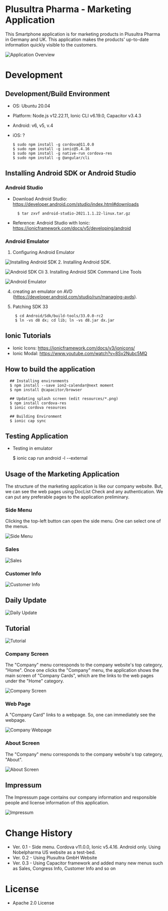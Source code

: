 # Plusultra Pharma - Marketing Application

This Smartphone application is for marketing products in Plusultra Pharma in Germany and UK. This application makes the products' up-to-date information quickly visible to the customers.

  ![Application Overview](img/ionic_mobile.png)


# Development
## Development/Build Environment

  * OS: Ubuntu 20.04
  * Platform: Node.js v12.22.11, Ionic CLI v6.19.0, Capacitor v3.4.3
  * Android: v6, v5, v.4
  * iOS: ?


        $ sudo npm install -g cordova@11.0.0
        $ sudo npm install -g ionic@5.4.16
        $ sudo npm install -g native-run cordova-res
        $ sudo npm install -g @angular/cli


## Installing Android SDK or Android Studio
### Android Studio
* Download Android Studio: <https://developer.android.com/studio/index.html#downloads>

        $ tar zxvf android-studio-2021.1.1.22-linux.tar.gz

* Reference: Android Studio with Ionic: <https://ionicframework.com/docs/v5/developing/android>

### Android Emulator
1. Configuring Android Emulator

  ![Installing Android SDK](img/android_studio_sdk.jpg)
2. Installing Android SDK.
  
  ![Android SDK Cli](img/android_sdk_cli.jpg)
3. Installing Android SDK Command Line Tools

  ![Android Emulator](img/android_emulator.jpg)

4. creating an emulator on AVD (<https://developer.android.com/studio/run/managing-avds>).

5. Patching SDK 33

        $ cd Android/Sdk/build-tools/33.0.0-rc2
    	$ ln -vs d8 dx; cd lib; ln -vs d8.jar dx.jar

## Ionic Tutorials
* Ionic Icons: <https://ionicframework.com/docs/v3/ionicons/>
* Ionic Modal: <https://www.youtube.com/watch?v=8Sv2Nubc5MQ>

## How to build the application

      ## Installing environments
	  $ npm install --save ion2-calendar@next moment
	  $ npm install @capacitor/browser

      ## Updating splash screen (edit resources/*.png)
	  $ npm install cordova-res
	  $ ionic cordova resources

      ## Building Environment
      $ ionic cap sync


## Testing Application

   * Testing in emulator
     
    	$ ionic cap run android -l --external



## Usage of the Marketing Application
The structure of the marketing application is like our company website. But, we can see the web pages using DocList Check and any authentication. We can put any preferable pages to the application preliminary.


### Side Menu
Clicking the top-left button can open the side menu. One can select one of the menus. 

  ![Side Menu](img/01_sidemenu.png)

### Sales
  ![Sales](img/10_sales.png)
  
### Customer Info
  ![Customer Info](img/11_customer.png)


## Daily Update
  ![Daily Update](img/12_daily-update.png)
  
## Tutorial
  ![Tutorial](img/13_tutorial.png)
  
### Company Screen
The "Company" menu corresponds to the company website's top category, "Home". Once one clicks the "Company" menu, the application shows the main screen of "Company Cards", which are the links to the web pages under the "Home" category.

  ![Company Screen](img/02_company.png)


### Web Page
A "Company Card" links to a webpage. So, one can immediately see the webpage.

  ![Company Webpage](img/05_page.png)
  
### About Screen
The "Company" menu corresponds to the company website's top category, "About".

  
  ![About Screen](img/03_about.png)
  
## Impressum
The Impressum page contains our company information and responsible people and license information of this application.

  ![Impressum](img/04_impressum.png)

# Change History
* Ver. 0.1 - Side menu. Cordova v11.0.0, Ionic v5.4.16. Android only. Using Nobelpharma US website as a test-bed.
* Ver. 0.2 - Using Plusultra GmbH Website
* Ver. 0.3 - Using Capacitor framework and added many new menus such as Sales, Congress Info, Customer Info and so on

# License
 * Apache 2.0 License
